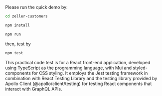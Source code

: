 Please run the quick demo by:

```bash
cd zeller-customers
```

```bash
npm install 
```

```bash
npm run 
```

then, test by

```bash
npm test
```

This practical code test is for a React front-end application, developed using TypeScript as the programming language, with Mui and styled-components for CSS styling. It employs the Jest testing framework in combination with React Testing Library and the testing library provided by Apollo Client (@apollo/client/testing) for testing React components that interact with GraphQL APIs.
